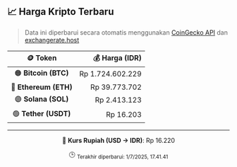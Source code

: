 

<!-- HARGA_KRIPTO -->
## 📈 Harga Kripto Terbaru

> Data ini diperbarui secara otomatis menggunakan [CoinGecko API](https://www.coingecko.com/) dan [exchangerate.host](https://exchangerate.host/)

<div align="center">

| 🪙 Token | 💰 Harga (IDR) |
|:------:|---------------:|
| 🟠 **Bitcoin (BTC)**   | Rp 1.724.602.229 |
| 🔵 **Ethereum (ETH)**  | Rp 39.773.702 |
| 🟣 **Solana (SOL)**    | Rp 2.413.123 |
| 🟢 **Tether (USDT)**   | Rp 16.203 |

---

💱 **Kurs Rupiah (USD → IDR)**: Rp 16.220

🕒 <sub>Terakhir diperbarui: 1/7/2025, 17.41.41</sub>

</div>
<!-- /HARGA_KRIPTO -->